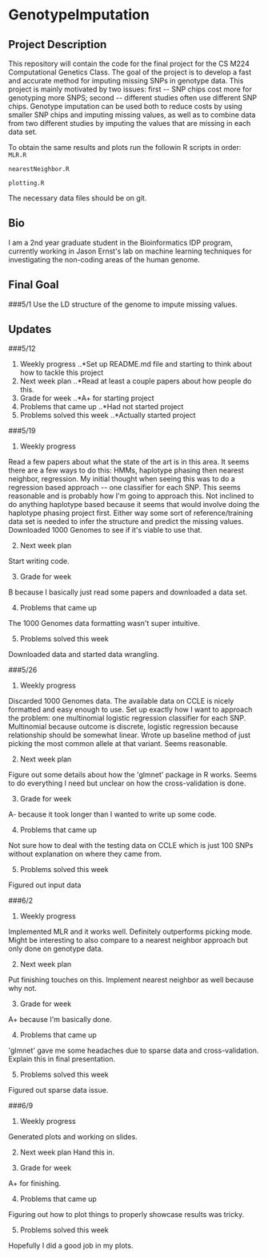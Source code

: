 # GenotypeImputation

## Project Description

This repository will contain the code for the final project for the CS M224 Computational Genetics Class. The goal of the project is to develop a fast and accurate method for imputing missing SNPs in genotype data. This project is mainly motivated by two issues: first -- SNP chips cost more for genotyping more SNPS; second -- different studies often use different SNP chips. Genotype imputation can be used both to reduce costs by using smaller SNP chips and imputing missing values, as well as to combine data from two different studies by imputing the values that are missing in each data set.

To obtain the same results and plots run the followin R scripts in order:
`MLR.R`

`nearestNeighbor.R`

`plotting.R`

The necessary data files should be on git.

## Bio

I am a 2nd year graduate student in the Bioinformatics IDP program, currently working in Jason Ernst's lab on machine learning techniques for investigating the non-coding areas of the human genome. 

## Final Goal
###5/1 
Use the LD structure of the genome to impute missing values.

## Updates

###5/12
1. Weekly progress
..*Set up README.md file and starting to think about how to tackle this project
2. Next week plan
..*Read at least a couple papers about how people do this.
3. Grade for week
..*A+ for starting project
4. Problems that came up
..*Had not started project
5. Problems solved this week
..*Actually started project

###5/19
1. Weekly progress

Read a few papers about what the state of the art is in this area. It seems there are a few ways to do this: HMMs, haplotype phasing then nearest neighbor, regression. My initial thought when seeing this was to do a regression based approach -- one classifier for each SNP. This seems reasonable and is probably how I'm going to approach this. Not inclined to do anything haplotype based because it seems that would involve doing the haplotype phasing project first. Either way some sort of reference/training data set is needed to infer the structure and predict the missing values. Downloaded 1000 Genomes to see if it's viable to use that.

2. Next week plan

Start writing code.

3. Grade for week

B because I basically just read some papers and downloaded a data set.

4. Problems that came up

The 1000 Genomes data formatting wasn't super intuitive. 

5. Problems solved this week

Downloaded data and started data wrangling.

###5/26
1. Weekly progress

Discarded 1000 Genomes data. The available data on CCLE is nicely formatted and easy enough to use. Set up exactly how I want to approach the problem: one multinomial logistic regression classifier for each SNP. Multinomial because outcome is discrete, logistic regression because relationship should be somewhat linear. Wrote up baseline method of just picking the most common allele at that variant. Seems reasonable.

2. Next week plan

Figure out some details about how the 'glmnet' package in R works. Seems to do everything I need but unclear on how the cross-validation is done.

3. Grade for week

A- because it took longer than I wanted to write up some code.

4. Problems that came up

Not sure how to deal with the testing data on CCLE which is just 100 SNPs without explanation on where they came from.

5. Problems solved this week

Figured out input data

###6/2
1. Weekly progress

Implemented MLR and it works well. Definitely outperforms picking mode. Might be interesting to also compare to a nearest neighbor approach but only done on genotype data. 

2. Next week plan

Put finishing touches on this. Implement nearest neighbor as well because why not.

3. Grade for week

A+ because I'm basically done.

4. Problems that came up

'glmnet' gave me some headaches due to sparse data and cross-validation. Explain this in final presentation.

5. Problems solved this week

Figured out sparse data issue.

###6/9
1. Weekly progress

Generated plots and working on slides.
 
2. Next week plan
Hand this in.

3. Grade for week

A+ for finishing.

4. Problems that came up

Figuring out how to plot things to properly showcase results was tricky.

5. Problems solved this week

Hopefully I did a good job in my plots.
